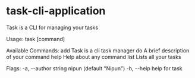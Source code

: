 # task-cli-application
Task is a CLI for managing your tasks

Usage:
  task [command]

Available Commands:
  add         Task is a cli task manager
  do          A brief description of your command
  help        Help about any command
  list        Lists all your tasks

Flags:
  -a, --author string   nipun (default "Nipun")
  -h, --help            help for task